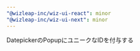 ```yaml
---
"@wizleap-inc/wiz-ui-react": minor
"@wizleap-inc/wiz-ui-next": minor
---
```


DatepickerのPopupにユニークなIDを付与する
